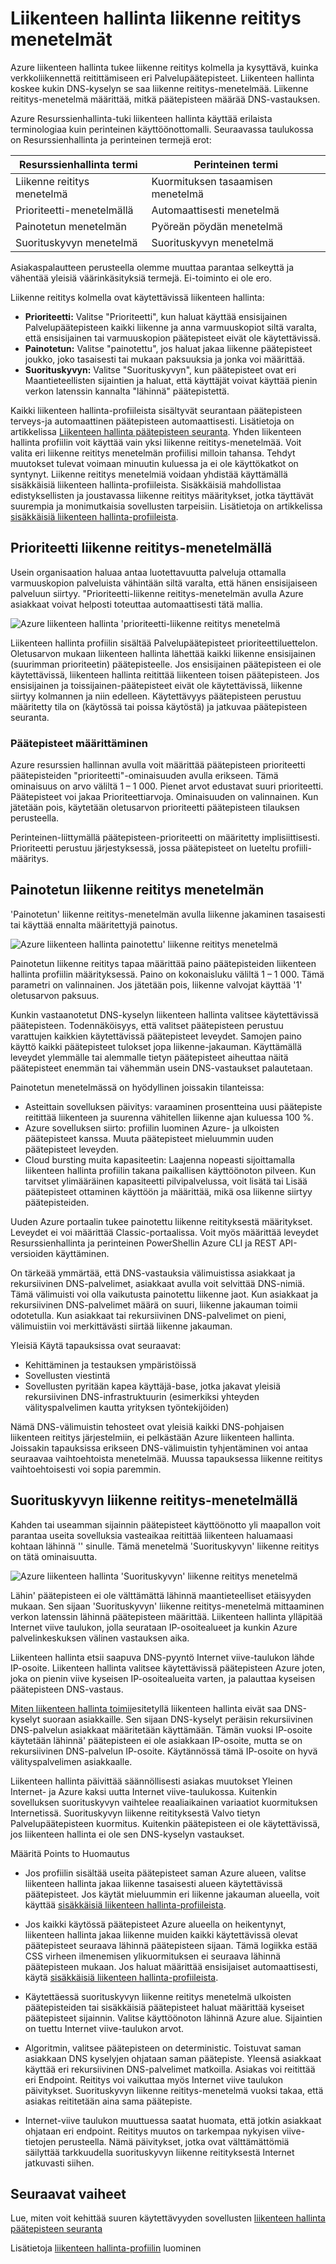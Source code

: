 <properties
    pageTitle="Liikenteen hallinta - liikennettä reititys menetelmiä | Microsoft Azure"
    description="Tässä artikkelissa auttavat ymmärtämään eri liikenne reititys menetelmiä liikenteen hallinta"
    services="traffic-manager"
    documentationCenter=""
    authors="sdwheeler"
    manager="carmonm"
    editor=""
/>
<tags
    ms.service="traffic-manager"
    ms.devlang="na"
    ms.topic="article"
    ms.tgt_pltfrm="na"
    ms.workload="infrastructure-services"
    ms.date="10/11/2016"
    ms.author="sewhee"
/>

# <a name="traffic-manager-traffic-routing-methods"></a>Liikenteen hallinta liikenne reititys menetelmät

Azure liikenteen hallinta tukee liikenne reititys kolmella ja kysyttävä, kuinka verkkoliikennettä reitittämiseen eri Palvelupäätepisteet. Liikenteen hallinta koskee kukin DNS-kyselyn se saa liikenne reititys-menetelmää. Liikenne reititys-menetelmä määrittää, mitkä päätepisteen määrää DNS-vastauksen.

Azure Resurssienhallinta-tuki liikenteen hallinta käyttää erilaista terminologiaa kuin perinteinen käyttöönottomalli. Seuraavassa taulukossa on Resurssienhallinta ja perinteinen termejä erot:

| Resurssienhallinta termi | Perinteinen termi |
|-----------------------|--------------|
| Liikenne reititys menetelmä | Kuormituksen tasaamisen menetelmä |
| Prioriteetti-menetelmällä | Automaattisesti menetelmä |
| Painotetun menetelmän | Pyöreän pöydän menetelmä |
| Suorituskyvyn menetelmä | Suorituskyvyn menetelmä |

Asiakaspalautteen perusteella olemme muuttaa parantaa selkeyttä ja vähentää yleisiä väärinkäsityksiä termejä. Ei-toiminto ei ole ero.

Liikenne reititys kolmella ovat käytettävissä liikenteen hallinta:

- **Prioriteetti:** Valitse "Prioriteetti", kun haluat käyttää ensisijainen Palvelupäätepisteen kaikki liikenne ja anna varmuuskopiot siltä varalta, että ensisijainen tai varmuuskopion päätepisteet eivät ole käytettävissä.
- **Painotetun:** Valitse "painotettu", jos haluat jakaa liikenne päätepisteet joukko, joko tasaisesti tai mukaan paksuuksia ja jonka voi määrittää.
- **Suorituskyvyn:** Valitse "Suorituskyvyn", kun päätepisteet ovat eri Maantieteellisten sijaintien ja haluat, että käyttäjät voivat käyttää pienin verkon latenssin kannalta "lähinnä" päätepistettä.

Kaikki liikenteen hallinta-profiileista sisältyvät seurantaan päätepisteen terveys-ja automaattinen päätepisteen automaattisesti. Lisätietoja on artikkelissa [Liikenteen hallinta päätepisteen seuranta](traffic-manager-monitoring.md). Yhden liikenteen hallinta profiilin voit käyttää vain yksi liikenne reititys-menetelmää. Voit valita eri liikenne reititys menetelmän profiilisi milloin tahansa. Tehdyt muutokset tulevat voimaan minuutin kuluessa ja ei ole käyttökatkot on syntynyt. Liikenne reititys menetelmiä voidaan yhdistää käyttämällä sisäkkäisiä liikenteen hallinta-profiileista. Sisäkkäisiä mahdollistaa edistyksellisten ja joustavassa liikenne reititys määritykset, jotka täyttävät suurempia ja monimutkaisia sovellusten tarpeisiin. Lisätietoja on artikkelissa [sisäkkäisiä liikenteen hallinta-profiileista](traffic-manager-nested-profiles.md).

## <a name="priority-traffic-routing-method"></a>Prioriteetti liikenne reititys-menetelmällä

Usein organisaation haluaa antaa luotettavuutta palveluja ottamalla varmuuskopion palveluista vähintään siltä varalta, että hänen ensisijaiseen palveluun siirtyy. "Prioriteetti-liikenne reititys-menetelmän avulla Azure asiakkaat voivat helposti toteuttaa automaattisesti tätä mallia.

![Azure liikenteen hallinta 'prioriteetti-liikenne reititys menetelmä][1]

Liikenteen hallinta profiilin sisältää Palvelupäätepisteet prioriteettiluettelon. Oletusarvon mukaan liikenteen hallinta lähettää kaikki liikenne ensisijainen (suurimman prioriteetin) päätepisteelle. Jos ensisijainen päätepisteen ei ole käytettävissä, liikenteen hallinta reitittää liikenteen toisen päätepisteen. Jos ensisijainen ja toissijainen-päätepisteet eivät ole käytettävissä, liikenne siirtyy kolmannen ja niin edelleen. Käytettävyys päätepisteen perustuu määritetty tila on (käytössä tai poissa käytöstä) ja jatkuvaa päätepisteen seuranta.

### <a name="configuring-endpoints"></a>Päätepisteet määrittäminen

Azure resurssien hallinnan avulla voit määrittää päätepisteen prioriteetti päätepisteiden "prioriteetti"-ominaisuuden avulla erikseen. Tämä ominaisuus on arvo väliltä 1 – 1 000. Pienet arvot edustavat suuri prioriteetti. Päätepisteet voi jakaa Prioriteettiarvoja. Ominaisuuden on valinnainen. Kun jätetään pois, käytetään oletusarvon prioriteetti päätepisteen tilauksen perusteella.

Perinteinen-liittymällä päätepisteen-prioriteetti on määritetty implisiittisesti. Prioriteetti perustuu järjestyksessä, jossa päätepisteet on lueteltu profiili-määritys.

## <a name="weighted-traffic-routing-method"></a>Painotetun liikenne reititys menetelmän

'Painotetun' liikenne reititys-menetelmän avulla liikenne jakaminen tasaisesti tai käyttää ennalta määritettyjä painotus.

![Azure liikenteen hallinta painotettu' liikenne reititys menetelmä][2]

Painotetun liikenne reititys tapaa määrittää paino päätepisteiden liikenteen hallinta profiilin määrityksessä. Paino on kokonaisluku väliltä 1 – 1 000. Tämä parametri on valinnainen. Jos jätetään pois, liikenne valvojat käyttää '1' oletusarvon paksuus.

Kunkin vastaanotetut DNS-kyselyn liikenteen hallinta valitsee käytettävissä päätepisteen. Todennäköisyys, että valitset päätepisteen perustuu varattujen kaikkien käytettävissä päätepisteet leveydet. Samojen paino käyttö kaikki päätepisteet tulokset jopa liikenne-jakauman. Käyttämällä leveydet ylemmälle tai alemmalle tietyn päätepisteet aiheuttaa näitä päätepisteet enemmän tai vähemmän usein DNS-vastaukset palautetaan.

Painotetun menetelmässä on hyödyllinen joissakin tilanteissa:

- Asteittain sovelluksen päivitys: varaaminen prosentteina uusi päätepiste reitittää liikenteen ja suurenna vähitellen liikenne ajan kuluessa 100 %.
- Azure sovelluksen siirto: profiilin luominen Azure- ja ulkoisten päätepisteet kanssa. Muuta päätepisteet mieluummin uuden päätepisteet leveyden.
- Cloud bursting muita kapasiteetin: Laajenna nopeasti sijoittamalla liikenteen hallinta profiilin takana paikallisen käyttöönoton pilveen. Kun tarvitset ylimääräinen kapasiteetti pilvipalvelussa, voit lisätä tai Lisää päätepisteet ottaminen käyttöön ja määrittää, mikä osa liikenne siirtyy päätepisteiden.

Uuden Azure portaalin tukee painotettu liikenne reitityksestä määritykset. Leveydet ei voi määrittää Classic-portaalissa. Voit myös määrittää leveydet Resurssienhallinta ja perinteinen PowerShellin Azure CLI ja REST API-versioiden käyttäminen.

On tärkeää ymmärtää, että DNS-vastauksia välimuistissa asiakkaat ja rekursiivinen DNS-palvelimet, asiakkaat avulla voit selvittää DNS-nimiä. Tämä välimuisti voi olla vaikutusta painotettu liikenne jaot. Kun asiakkaat ja rekursiivinen DNS-palvelimet määrä on suuri, liikenne jakauman toimii odotetulla. Kun asiakkaat tai rekursiivinen DNS-palvelimet on pieni, välimuistiin voi merkittävästi siirtää liikenne jakauman.

Yleisiä Käytä tapauksissa ovat seuraavat:

- Kehittäminen ja testauksen ympäristöissä
- Sovellusten viestintä
- Sovellusten pyritään kapea käyttäjä-base, jotka jakavat yleisiä rekursiivinen DNS-infrastruktuurin (esimerkiksi yhteyden välityspalvelimen kautta yrityksen työntekijöiden)

Nämä DNS-välimuistin tehosteet ovat yleisiä kaikki DNS-pohjaisen liikenteen reititys järjestelmiin, ei pelkästään Azure liikenteen hallinta. Joissakin tapauksissa erikseen DNS-välimuistin tyhjentäminen voi antaa seuraavaa vaihtoehtoista menetelmää. Muussa tapauksessa liikenne reititys vaihtoehtoisesti voi sopia paremmin.

## <a name="performance-traffic-routing-method"></a>Suorituskyvyn liikenne reititys-menetelmällä

Kahden tai useamman sijainnin päätepisteet käyttöönotto yli maapallon voit parantaa useita sovelluksia vasteaikaa reitittää liikenteen haluamaasi kohtaan lähinnä '' sinulle. Tämä menetelmä 'Suorituskyvyn' liikenne reititys on tätä ominaisuutta.

![Azure liikenteen hallinta 'Suorituskyvyn' liikenne reititys menetelmä][3]

Lähin' päätepisteen ei ole välttämättä lähinnä maantieteelliset etäisyyden mukaan. Sen sijaan 'Suorituskyvyn' liikenne reititys-menetelmä mittaaminen verkon latenssin lähinnä päätepisteen määrittää. Liikenteen hallinta ylläpitää Internet viive taulukon, jolla seurataan IP-osoitealueet ja kunkin Azure palvelinkeskuksen välinen vastauksen aika.

Liikenteen hallinta etsii saapuva DNS-pyyntö Internet viive-taulukon lähde IP-osoite. Liikenteen hallinta valitsee käytettävissä päätepisteen Azure joten, joka on pienin viive kyseisen IP-osoitealueita varten, ja palauttaa kyseisen päätepisteen DNS-vastaus.

[Miten liikenteen hallinta toimii](traffic-manager-how-traffic-manager-works.md)esitetyllä liikenteen hallinta eivät saa DNS-kyselyt suoraan asiakkaille. Sen sijaan DNS-kyselyt peräisin rekursiivinen DNS-palvelun asiakkaat määritetään käyttämään. Tämän vuoksi IP-osoite käytetään lähinnä' päätepisteen ei ole asiakkaan IP-osoite, mutta se on rekursiivinen DNS-palvelun IP-osoite. Käytännössä tämä IP-osoite on hyvä välityspalvelimen asiakkaalle.

Liikenteen hallinta päivittää säännöllisesti asiakas muutokset Yleinen Internet- ja Azure kaksi uutta Internet viive-taulukossa. Kuitenkin sovelluksen suorituskyvyn vaihtelee reaaliaikainen variaatiot kuormituksen Internetissä. Suorituskyvyn liikenne reitityksestä Valvo tietyn Palvelupäätepisteen kuormitus. Kuitenkin päätepisteen ei ole käytettävissä, jos liikenteen hallinta ei ole sen DNS-kyselyn vastaukset.

Määritä Points to Huomautus

- Jos profiilin sisältää useita päätepisteet saman Azure alueen, valitse liikenteen hallinta jakaa liikenne tasaisesti alueen käytettävissä päätepisteet. Jos käytät mieluummin eri liikenne jakauman alueella, voit käyttää [sisäkkäisiä liikenteen hallinta-profiileista](traffic-manager-nested-profiles.md).

- Jos kaikki käytössä päätepisteet Azure alueella on heikentynyt, liikenteen hallinta jakaa liikenne muiden kaikki käytettävissä olevat päätepisteet seuraava lähinnä päätepisteen sijaan. Tämä logiikka estää CSS virheen ilmenemisen ylikuormituksen ei seuraava lähinnä päätepisteen mukaan. Jos haluat määrittää ensisijaiset automaattisesti, käytä [sisäkkäisiä liikenteen hallinta-profiileista](traffic-manager-nested-profiles.md).

- Käytettäessä suorituskyvyn liikenne reititys menetelmä ulkoisten päätepisteiden tai sisäkkäisiä päätepisteet haluat määrittää kyseiset päätepisteet sijainnin. Valitse käyttöönoton lähinnä Azure alue. Sijaintien on tuettu Internet viive-taulukon arvot.

- Algoritmin, valitsee päätepisteen on deterministic. Toistuvat saman asiakkaan DNS kyselyjen ohjataan saman päätepiste. Yleensä asiakkaat käyttää eri rekursiivinen DNS-palvelimet matkoilla. Asiakas voi reitittää eri Endpoint. Reititys voi vaikuttaa myös Internet viive taulukon päivitykset. Suorituskyvyn liikenne reititys-menetelmä vuoksi takaa, että asiakas reititetään aina sama päätepiste.

- Internet-viive taulukon muuttuessa saatat huomata, että jotkin asiakkaat ohjataan eri endpoint. Reititys muutos on tarkempaa nykyisen viive-tietojen perusteella. Nämä päivitykset, jotka ovat välttämättömiä säilyttää tarkkuudella suorituskyvyn liikenne reitityksestä Internet jatkuvasti siihen.

## <a name="next-steps"></a>Seuraavat vaiheet

Lue, miten voit kehittää suuren käytettävyyden sovellusten [liikenteen hallinta päätepisteen seuranta](traffic-manager-monitoring.md)

Lisätietoja [liikenteen hallinta-profiilin](traffic-manager-manage-profiles.md) luominen

<!--Image references-->
[1]: ./media/traffic-manager-routing-methods/priority.png
[2]: ./media/traffic-manager-routing-methods/weighted.png
[3]: ./media/traffic-manager-routing-methods/performance.png
